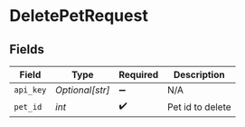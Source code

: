 # DeletePetRequest


## Fields

| Field              | Type               | Required           | Description        |
| ------------------ | ------------------ | ------------------ | ------------------ |
| `api_key`          | *Optional[str]*    | :heavy_minus_sign: | N/A                |
| `pet_id`           | *int*              | :heavy_check_mark: | Pet id to delete   |
